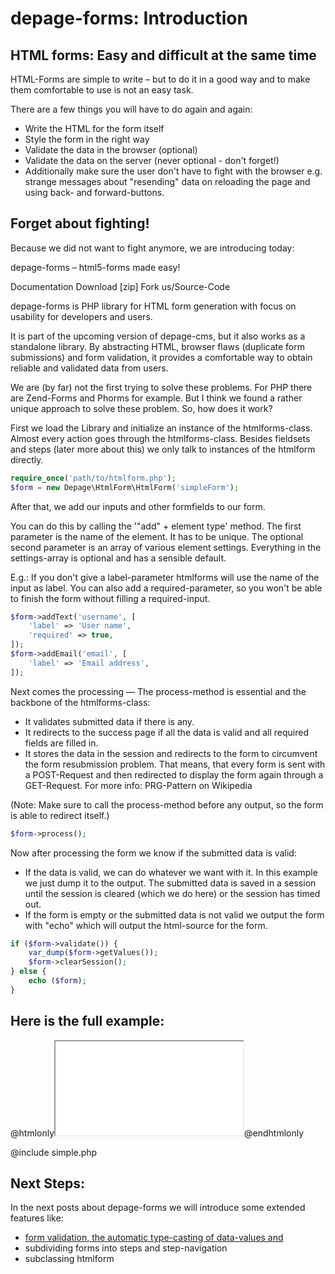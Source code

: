 depage-forms: Introduction
==========================

HTML forms: Easy and difficult at the same time
-----------------------------------------------

HTML-Forms are simple to write – but to do it in a good way and to make them comfortable to use is not an easy task.

There are a few things you will have to do again and again:

- Write the HTML for the form itself
- Style the form in the right way
- Validate the data in the browser (optional)
- Validate the data on the server (never optional - don't forget!)
- Additionally make sure the user don't have to fight with the browser e.g. strange messages about "resending" data on reloading the page and using back- and forward-buttons.


Forget about fighting!
----------------------

Because we did not want to fight anymore, we are introducing today:

depage-forms – html5-forms made easy!


Documentation
Download [zip]
Fork us/Source-Code

depage-forms is PHP library for HTML form generation with focus on usability for developers and users.



It is part of the upcoming version of depage-cms, but it also works as a standalone library. By abstracting HTML, browser flaws (duplicate form submissions) and form validation, it provides a comfortable way to obtain reliable and validated data from users.



We are (by far) not the first trying to solve these problems. For PHP there are Zend-Forms and Phorms for example. But I think we found a rather unique approach to solve these problem.
So, how does it work?

First we load the Library and initialize an instance of the htmlforms-class. Almost every action goes through the htmlforms-class. Besides fieldsets and steps (later more about this) we only talk to instances of the htmlform directly.

```php
require_once('path/to/htmlform.php');
$form = new Depage\HtmlForm\HtmlForm('simpleForm');
```

After that, we add our inputs and other formfields to our form.

You can do this by calling the '"add" + element type' method. The first parameter is the name of the element. It has to be unique. The optional second parameter is an array of various element settings. Everything in the settings-array is optional and has a sensible default.

E.g.: If you don't give a label-parameter htmlforms will use the name of the input as label. You can also add a required-parameter, so you won't be able to finish the form without filling a required-input.

```php
$form->addText('username', [
    'label' => 'User name',
    'required' => true,
]);
$form->addEmail('email', [
    'label' => 'Email address',
]);
```

Next comes the processing — The process-method is essential and the backbone of the htmlforms-class:

- It validates submitted data if there is any.
- It redirects to the success page if all the data is valid and all required fields are filled in.
- It stores the data in the session and redirects to the form to circumvent the form resubmission problem. That means, that every form is sent with a POST-Request and then redirected to display the form again through a GET-Request. For more info: PRG-Pattern on Wikipedia

(Note: Make sure to call the process-method before any output, so the form is able to redirect itself.)

```php
$form->process();
```

Now after processing the form we know if the submitted data is valid:

- If the data is valid, we can do whatever we want with it. In this example we just dump it to the output. The submitted data is saved in a session until the session is cleared (which we do here) or the session has timed out.
- If the form is empty or the submitted data is not valid we output the form with "echo" which will output the html-source for the form.

```php
if ($form->validate()) {
    var_dump($form->getValues());
    $form->clearSession();
} else {
    echo ($form);
}
```

Here is the full example:
--------------------

@htmlonly<iframe class="example" seamless="seamless" src="../examples/simple.php"></iframe>@endhtmlonly

@include simple.php

Next Steps:
-----------

In the next posts about depage-forms we will introduce some extended features like:

- [form validation, the automatic type-casting of data-values and](Documentation/Validation.md)
- subdividing forms into steps and step-navigation
- subclassing htmlform
